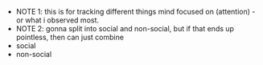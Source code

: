   * NOTE 1: this is for tracking different things mind focused on (attention) - or what i observed most.
  * NOTE 2: gonna split into social and non-social, but if that ends up pointless, then can just combine
  * social
  * non-social